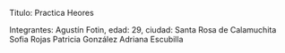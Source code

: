 Titulo: Practica Heores

Integrantes: Agustín Fotin, edad: 29, ciudad: Santa Rosa de Calamuchita
Sofia Rojas
Patricia González
Adriana Escubilla